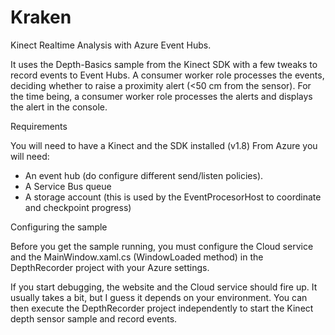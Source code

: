 Kraken
======

Kinect Realtime Analysis with Azure Event Hubs.

It uses the Depth-Basics sample from the Kinect SDK with a few tweaks to record events to Event Hubs.
A consumer worker role processes the events, deciding whether to raise a proximity alert (<50 cm from the sensor).
For the time being, a consumer worker role processes the alerts and displays the alert in the console.

Requirements

You will need to have a Kinect and the SDK installed (v1.8)
From Azure you will need:
  - An event hub (do configure different send/listen policies).
  - A Service Bus queue
  - A storage account (this is used by the EventProcesorHost to coordinate and checkpoint progress)
  
Configuring the sample

Before you get the sample running, you must configure the Cloud service and the MainWindow.xaml.cs (WindowLoaded method) in the DepthRecorder project with your Azure settings.

If you start debugging, the website and the Cloud service should fire up. It usually takes a bit, but I guess it depends on your environment. You can then execute the DepthRecorder project independently to start the Kinect depth sensor sample and record events.

